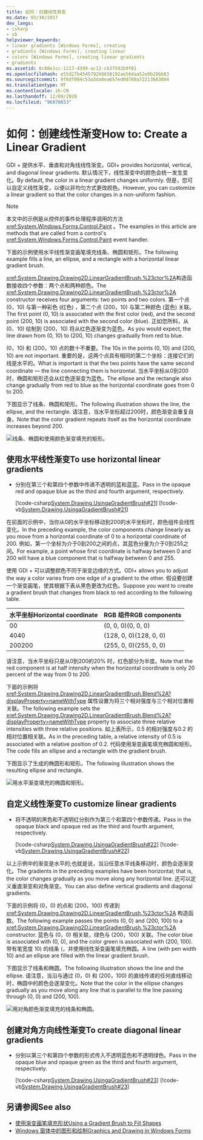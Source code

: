 ```yaml
---
title: 如何：创建线性渐变
ms.date: 03/30/2017
dev_langs:
- csharp
- vb
helpviewer_keywords:
- linear gradients [Windows Forms], creating
- gradients [Windows Forms], creating linear
- colors [Windows Forms], creating linear gradients
- gradients
ms.assetid: 6c88e1cc-1217-4399-ac12-cb37592b9f01
ms.openlocfilehash: e55d27b454579268658192ae56daa52e0b28bb83
ms.sourcegitcommit: 9f6df084c53a3da0ea657ed0d708a72213683084
ms.translationtype: MT
ms.contentlocale: zh-CN
ms.lasthandoff: 12/09/2020
ms.locfileid: "96970653"
---
```

# <a name="how-to-create-a-linear-gradient"></a><span data-ttu-id="8a16b-102">如何：创建线性渐变</span><span class="sxs-lookup"><span data-stu-id="8a16b-102">How to: Create a Linear Gradient</span></span>
<span data-ttu-id="8a16b-103">GDI + 提供水平、垂直和对角线线性渐变。</span><span class="sxs-lookup"><span data-stu-id="8a16b-103">GDI+ provides horizontal, vertical, and diagonal linear gradients.</span></span> <span data-ttu-id="8a16b-104">默认情况下，线性渐变中的颜色会统一发生变化。</span><span class="sxs-lookup"><span data-stu-id="8a16b-104">By default, the color in a linear gradient changes uniformly.</span></span> <span data-ttu-id="8a16b-105">但是，您可以自定义线性渐变，以便以非均匀方式更改颜色。</span><span class="sxs-lookup"><span data-stu-id="8a16b-105">However, you can customize a linear gradient so that the color changes in a non-uniform fashion.</span></span>  

> [!NOTE]
> <span data-ttu-id="8a16b-106">本文中的示例是从控件的事件处理程序调用的方法 <xref:System.Windows.Forms.Control.Paint> 。</span><span class="sxs-lookup"><span data-stu-id="8a16b-106">The examples in this article are methods that are called from a control's <xref:System.Windows.Forms.Control.Paint> event handler.</span></span>  

<span data-ttu-id="8a16b-107">下面的示例使用水平线性渐变画笔填充线条、椭圆和矩形。</span><span class="sxs-lookup"><span data-stu-id="8a16b-107">The following example fills a line, an ellipse, and a rectangle with a horizontal linear gradient brush.</span></span>  
  
<span data-ttu-id="8a16b-108"><xref:System.Drawing.Drawing2D.LinearGradientBrush.%23ctor%2A>构造函数接收四个参数：两个点和两种颜色。</span><span class="sxs-lookup"><span data-stu-id="8a16b-108">The <xref:System.Drawing.Drawing2D.LinearGradientBrush.%23ctor%2A> constructor receives four arguments: two points and two colors.</span></span> <span data-ttu-id="8a16b-109">第一个点 (0，10) 与第一种彩色 (红色) ，第二个点 (200，10) 与第二种颜色 (蓝色) 关联。</span><span class="sxs-lookup"><span data-stu-id="8a16b-109">The first point (0, 10) is associated with the first color (red), and the second point (200, 10) is associated with the second color (blue).</span></span> <span data-ttu-id="8a16b-110">正如您所料，从 (0、10) 绘制到 (200，10) 将从红色逐渐变为蓝色。</span><span class="sxs-lookup"><span data-stu-id="8a16b-110">As you would expect, the line drawn from (0, 10) to (200, 10) changes gradually from red to blue.</span></span>  
  
 <span data-ttu-id="8a16b-111"> (0，10) 和 (200，10) 点的数十不重要。</span><span class="sxs-lookup"><span data-stu-id="8a16b-111">The 10s in the points (0, 10) and (200, 10) are not important.</span></span> <span data-ttu-id="8a16b-112">重要的是，这两个点具有相同的第二个坐标：连接它们的线是水平的。</span><span class="sxs-lookup"><span data-stu-id="8a16b-112">What is important is that the two points have the same second coordinate — the line connecting them is horizontal.</span></span> <span data-ttu-id="8a16b-113">当水平坐标从0到200时，椭圆和矩形还会从红色逐渐变为蓝色。</span><span class="sxs-lookup"><span data-stu-id="8a16b-113">The ellipse and the rectangle also change gradually from red to blue as the horizontal coordinate goes from 0 to 200.</span></span>  
  
 <span data-ttu-id="8a16b-114">下图显示了线条、椭圆和矩形。</span><span class="sxs-lookup"><span data-stu-id="8a16b-114">The following illustration shows the line, the ellipse, and the rectangle.</span></span> <span data-ttu-id="8a16b-115">请注意，当水平坐标超过200时，颜色渐变会重复自身。</span><span class="sxs-lookup"><span data-stu-id="8a16b-115">Note that the color gradient repeats itself as the horizontal coordinate increases beyond 200.</span></span>  
  
 ![线条、椭圆和使用颜色渐变填充的矩形。](./media/how-to-create-a-linear-gradient/gradient-line-ellipse-rectangle.png)  
  
## <a name="to-use-horizontal-linear-gradients"></a><span data-ttu-id="8a16b-117">使用水平线性渐变</span><span class="sxs-lookup"><span data-stu-id="8a16b-117">To use horizontal linear gradients</span></span>  
  
- <span data-ttu-id="8a16b-118">分别在第三个和第四个参数中传递不透明的蓝和蓝蓝。</span><span class="sxs-lookup"><span data-stu-id="8a16b-118">Pass in the opaque red and opaque blue as the third and fourth argument, respectively.</span></span>  
  
     [!code-csharp[System.Drawing.UsingaGradientBrush#21](~/samples/snippets/csharp/VS_Snippets_Winforms/System.Drawing.UsingaGradientBrush/CS/Class1.cs#21)]
     [!code-vb[System.Drawing.UsingaGradientBrush#21](~/samples/snippets/visualbasic/VS_Snippets_Winforms/System.Drawing.UsingaGradientBrush/VB/Class1.vb#21)]  
  
 <span data-ttu-id="8a16b-119">在前面的示例中，当你从0的水平坐标移动到200的水平坐标时，颜色组件会线性变化。</span><span class="sxs-lookup"><span data-stu-id="8a16b-119">In the preceding example, the color components change linearly as you move from a horizontal coordinate of 0 to a horizontal coordinate of 200.</span></span> <span data-ttu-id="8a16b-120">例如，第一个坐标为介于0到200之间的点，其蓝色分量为介于0到255之间。</span><span class="sxs-lookup"><span data-stu-id="8a16b-120">For example, a point whose first coordinate is halfway between 0 and 200 will have a blue component that is halfway between 0 and 255.</span></span>  
  
 <span data-ttu-id="8a16b-121">使用 GDI + 可以调整颜色不同于渐变边缘的方式。</span><span class="sxs-lookup"><span data-stu-id="8a16b-121">GDI+ allows you to adjust the way a color varies from one edge of a gradient to the other.</span></span> <span data-ttu-id="8a16b-122">假设要创建一个渐变画笔，使其根据下表从黑色更改为红色。</span><span class="sxs-lookup"><span data-stu-id="8a16b-122">Suppose you want to create a gradient brush that changes from black to red according to the following table.</span></span>  
  
|<span data-ttu-id="8a16b-123">水平坐标</span><span class="sxs-lookup"><span data-stu-id="8a16b-123">Horizontal coordinate</span></span>|<span data-ttu-id="8a16b-124">RGB 组件</span><span class="sxs-lookup"><span data-stu-id="8a16b-124">RGB components</span></span>|  
|---------------------------|--------------------|  
|<span data-ttu-id="8a16b-125">0</span><span class="sxs-lookup"><span data-stu-id="8a16b-125">0</span></span>|<span data-ttu-id="8a16b-126">(0, 0, 0)</span><span class="sxs-lookup"><span data-stu-id="8a16b-126">(0, 0, 0)</span></span>|  
|<span data-ttu-id="8a16b-127">40</span><span class="sxs-lookup"><span data-stu-id="8a16b-127">40</span></span>|<span data-ttu-id="8a16b-128">(128, 0, 0)</span><span class="sxs-lookup"><span data-stu-id="8a16b-128">(128, 0, 0)</span></span>|  
|<span data-ttu-id="8a16b-129">200</span><span class="sxs-lookup"><span data-stu-id="8a16b-129">200</span></span>|<span data-ttu-id="8a16b-130">(255, 0, 0)</span><span class="sxs-lookup"><span data-stu-id="8a16b-130">(255, 0, 0)</span></span>|  
  
 <span data-ttu-id="8a16b-131">请注意，当水平坐标只是从0到200的20% 时，红色部分为半度。</span><span class="sxs-lookup"><span data-stu-id="8a16b-131">Note that the red component is at half intensity when the horizontal coordinate is only 20 percent of the way from 0 to 200.</span></span>  
  
 <span data-ttu-id="8a16b-132">下面的示例将 <xref:System.Drawing.Drawing2D.LinearGradientBrush.Blend%2A?displayProperty=nameWithType> 属性设置为将三个相对强度与三个相对位置相关联。</span><span class="sxs-lookup"><span data-stu-id="8a16b-132">The following example sets the <xref:System.Drawing.Drawing2D.LinearGradientBrush.Blend%2A?displayProperty=nameWithType> property to associate three relative intensities with three relative positions.</span></span> <span data-ttu-id="8a16b-133">如上表所示，0.5 的相对强度与0.2 的相对位置相关联。</span><span class="sxs-lookup"><span data-stu-id="8a16b-133">As in the preceding table, a relative intensity of 0.5 is associated with a relative position of 0.2.</span></span> <span data-ttu-id="8a16b-134">代码使用渐变画笔填充椭圆和矩形。</span><span class="sxs-lookup"><span data-stu-id="8a16b-134">The code fills an ellipse and a rectangle with the gradient brush.</span></span>  
  
 <span data-ttu-id="8a16b-135">下图显示了生成的椭圆形和矩形。</span><span class="sxs-lookup"><span data-stu-id="8a16b-135">The following illustration shows the resulting ellipse and rectangle.</span></span>  
  
 ![用水平渐变填充的椭圆和矩形。](./media/how-to-create-a-linear-gradient/gradient-ellipse-rectangle.png)  

## <a name="to-customize-linear-gradients"></a><span data-ttu-id="8a16b-137">自定义线性渐变</span><span class="sxs-lookup"><span data-stu-id="8a16b-137">To customize linear gradients</span></span>  
  
- <span data-ttu-id="8a16b-138">将不透明的黑色和不透明红分别作为第三个和第四个参数传递。</span><span class="sxs-lookup"><span data-stu-id="8a16b-138">Pass in the opaque black and opaque red as the third and fourth argument, respectively.</span></span>  
  
     [!code-csharp[System.Drawing.UsingaGradientBrush#22](~/samples/snippets/csharp/VS_Snippets_Winforms/System.Drawing.UsingaGradientBrush/CS/Class1.cs#22)]
     [!code-vb[System.Drawing.UsingaGradientBrush#22](~/samples/snippets/visualbasic/VS_Snippets_Winforms/System.Drawing.UsingaGradientBrush/VB/Class1.vb#22)]  
  
 <span data-ttu-id="8a16b-139">以上示例中的渐变是水平的;也就是说，当沿任意水平线条移动时，颜色会逐渐变化。</span><span class="sxs-lookup"><span data-stu-id="8a16b-139">The gradients in the preceding examples have been horizontal; that is, the color changes gradually as you move along any horizontal line.</span></span> <span data-ttu-id="8a16b-140">还可以定义垂直渐变和对角渐变。</span><span class="sxs-lookup"><span data-stu-id="8a16b-140">You can also define vertical gradients and diagonal gradients.</span></span>  
  
 <span data-ttu-id="8a16b-141">下面的示例将 (0，0) 的点和 (200，100) 传递到 <xref:System.Drawing.Drawing2D.LinearGradientBrush.%23ctor%2A> 构造函数。</span><span class="sxs-lookup"><span data-stu-id="8a16b-141">The following example passes the points (0, 0) and (200, 100) to a <xref:System.Drawing.Drawing2D.LinearGradientBrush.%23ctor%2A> constructor.</span></span> <span data-ttu-id="8a16b-142">蓝色与 (0，0) 相关联，绿色与 (200，100) 关联。</span><span class="sxs-lookup"><span data-stu-id="8a16b-142">The color blue is associated with (0, 0), and the color green is associated with (200, 100).</span></span> <span data-ttu-id="8a16b-143">带有笔宽度 10) 的线条 (，并使用线性渐变画笔填充椭圆。</span><span class="sxs-lookup"><span data-stu-id="8a16b-143">A line (with pen width 10) and an ellipse are filled with the linear gradient brush.</span></span>  
  
 <span data-ttu-id="8a16b-144">下图显示了线条和椭圆。</span><span class="sxs-lookup"><span data-stu-id="8a16b-144">The following illustration shows the line and the ellipse.</span></span> <span data-ttu-id="8a16b-145">请注意，当沿与通过 (0，0) 和 (200，100) 的直线传递的任何直线移动时，椭圆中的颜色会逐渐变化。</span><span class="sxs-lookup"><span data-stu-id="8a16b-145">Note that the color in the ellipse changes gradually as you move along any line that is parallel to the line passing through (0, 0) and (200, 100).</span></span>  
  
 ![用对角颜色渐变填充的线条和椭圆。](./media/how-to-create-a-linear-gradient/gradient-line-ellipse.png)  
  
## <a name="to-create-diagonal-linear-gradients"></a><span data-ttu-id="8a16b-147">创建对角方向线性渐变</span><span class="sxs-lookup"><span data-stu-id="8a16b-147">To create diagonal linear gradients</span></span>  
  
- <span data-ttu-id="8a16b-148">分别以第三个和第四个参数的形式传入不透明蓝色和不透明绿色。</span><span class="sxs-lookup"><span data-stu-id="8a16b-148">Pass in the opaque blue and opaque green as the third and fourth argument, respectively.</span></span>  
  
     [!code-csharp[System.Drawing.UsingaGradientBrush#23](~/samples/snippets/csharp/VS_Snippets_Winforms/System.Drawing.UsingaGradientBrush/CS/Class1.cs#23)]
     [!code-vb[System.Drawing.UsingaGradientBrush#23](~/samples/snippets/visualbasic/VS_Snippets_Winforms/System.Drawing.UsingaGradientBrush/VB/Class1.vb#23)]  
  
## <a name="see-also"></a><span data-ttu-id="8a16b-149">另请参阅</span><span class="sxs-lookup"><span data-stu-id="8a16b-149">See also</span></span>

- [<span data-ttu-id="8a16b-150">使用渐变画笔填充形状</span><span class="sxs-lookup"><span data-stu-id="8a16b-150">Using a Gradient Brush to Fill Shapes</span></span>](using-a-gradient-brush-to-fill-shapes.md)
- [<span data-ttu-id="8a16b-151">Windows 窗体中的图形和绘制</span><span class="sxs-lookup"><span data-stu-id="8a16b-151">Graphics and Drawing in Windows Forms</span></span>](graphics-and-drawing-in-windows-forms.md)
